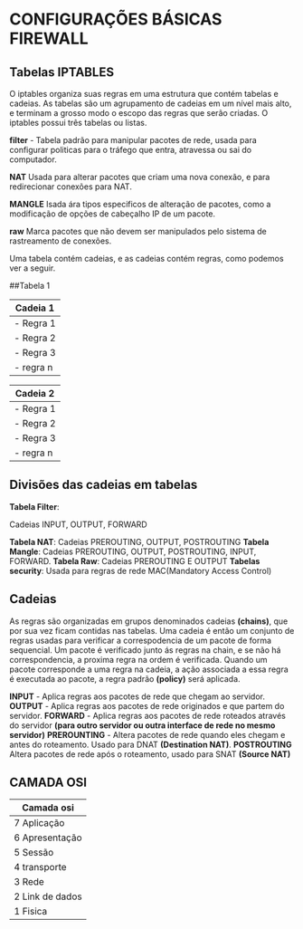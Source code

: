 # CONFIGURAÇÕES BÁSICAS FIREWALL

## Tabelas IPTABLES

O iptables organiza suas regras em uma estrutura que contém tabelas e cadeias. As tabelas são um agrupamento de cadeias em um nível mais alto, e terminam a grosso modo o escopo das regras que serão criadas. O iptables possui três tabelas ou listas.

**filter** - Tabela padrão para manipular pacotes de rede, usada para configurar politicas para o tráfego que entra, atravessa ou sai do computador.

**NAT** Usada para alterar pacotes que criam uma nova conexão, e para redirecionar conexões para NAT.

**MANGLE** Isada ára tipos especificos de alteração de pacotes, como a modificação de opções de cabeçalho IP de um pacote.

**raw** Marca pacotes que não devem ser manipulados pelo sistema de rastreamento de conexões.


Uma tabela contém cadeias, e as cadeias contém regras, como podemos ver a seguir.


##Tabela 1

| Cadeia 1 |            
| -------- |
|- Regra 1 |
|- Regra 2 |
|- Regra 3 |
|- regra n |


| Cadeia 2 |
| -------- |
|- Regra 1 |
|- Regra 2 |
|- Regra 3 |
|- regra n |

## Divisões das cadeias em tabelas

**Tabela Filter**: <p>Cadeias INPUT, OUTPUT, FORWARD</p>
**Tabela NAT**: Cadeias PREROUTING, OUTPUT, POSTROUTING
**Tabela Mangle**: Cadeias PREROUTING, OUTPUT, POSTROUTING, INPUT, FORWARD.
**Tabela Raw**: Cadeias PREROUTING E OUTPUT
**Tabelas security**: Usada para regras de rede MAC(Mandatory Access Control)

## Cadeias

As regras são organizadas em grupos denominados cadeias **(chains)**, que por sua vez ficam contidas nas tabelas. Uma cadeia é então um conjunto de regras usadas para verificar a correspodencia de um pacote de forma sequencial. Um pacote é verificado junto ás regras na chain, e se não há correspondencia, a proxima regra na ordem é verificada. Quando um pacote corresponde a uma regra na cadeia, a ação associada a essa regra é executada ao pacote, a regra padrão **(policy)** será aplicada.

**INPUT** - Aplica regras aos pacotes de rede que chegam ao servidor.
**OUTPUT** - Aplica regras aos pacotes de rede originados e que partem do servidor.
**FORWARD** - Aplica regras aos pacotes de rede roteados através do servidor **(para outro servidor ou outra interface de rede no mesmo servidor)**
**PREROUNTING** - Altera pacotes de rede quando eles chegam e antes do roteamento. Usado para DNAT **(Destination NAT)**.
**POSTROUTING** Altera pacotes de rede após o roteamento, usado para SNAT **(Source NAT)**


## CAMADA OSI

| Camada osi |            
|  --------  |
|7 Aplicação |
|6 Apresentação|
|5 Sessão |
|4 transporte |
|3 Rede |
|2 Link de dados|
|1 Fisica|
